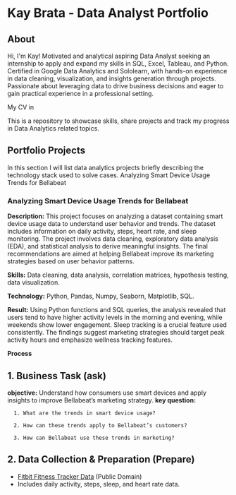 # Kay Brata - Data Analyst Portfolio
## About
Hi, I'm Kay! Motivated and analytical aspiring Data Analyst seeking an internship to apply and expand my skills in SQL, Excel, Tableau, and Python. Certified in Google Data Analytics and Sololearn, with hands-on experience in data cleaning, visualization, and insights generation through projects. Passionate about leveraging data to drive business decisions and eager to gain practical experience in a professional setting.

My CV in

This is a repository to showcase skills, share projects and track my progress in Data Analytics related topics.

## Portfolio Projects
In this section I will list data analytics projects briefly describing the technology stack used to solve cases.
Analyzing Smart Device Usage Trends for Bellabeat

### Analyzing Smart Device Usage Trends for Bellabeat

**Description:** This project focuses on analyzing a dataset containing smart device usage data to understand user behavior and trends. The dataset includes information on daily activity, steps, heart rate, and sleep monitoring. The project involves data cleaning, exploratory data analysis (EDA), and statistical analysis to derive meaningful insights. The final recommendations are aimed at helping Bellabeat improve its marketing strategies based on user behavior patterns.

**Skills:**  Data cleaning, data analysis, correlation matrices, hypothesis testing, data visualization.

**Technology:** Python, Pandas, Numpy, Seaborn, Matplotlib, SQL.

**Result:** Using Python functions and SQL queries, the analysis revealed that users tend to have higher activity levels in the morning and evening, while weekends show lower engagement. Sleep tracking is a crucial feature used consistently. The findings suggest marketing strategies should target peak activity hours and emphasize wellness tracking features.

**Process**

  ## 1. Business Task (ask)
   **objective:** Understand how consumers use smart devices and apply insights to improve Bellabeat’s marketing strategy. 
     **key question:** 
     
      1. What are the trends in smart device usage?
      
      2. How can these trends apply to Bellabeat’s customers?
      
      3. How can Bellabeat use these trends in marketing?

  ## 2. Data Collection & Preparation (Prepare)
- [Fitbit Fitness Tracker Data](https://www.kaggle.com/datasets/arashnic/fitbit) (Public Domain)
- Includes daily activity, steps, sleep, and heart rate data.
